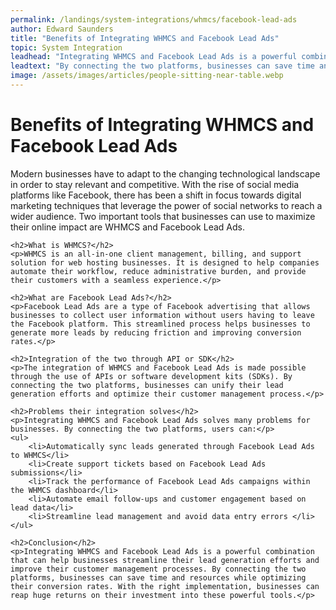 ```yaml
---
permalink: /landings/system-integrations/whmcs/facebook-lead-ads
author: Edward Saunders
title: "Benefits of Integrating WHMCS and Facebook Lead Ads"
topic: System Integration
leadhead: "Integrating WHMCS and Facebook Lead Ads is a powerful combination that can help businesses streamline their lead generation efforts and improve their customer management processes"
leadtext: "By connecting the two platforms, businesses can save time and resources while optimizing their conversion rates. With the right implementation, businesses can reap huge returns on their investment into these powerful tools."
image: /assets/images/articles/people-sitting-near-table.webp
---
```

<div class="arttext">	<h1>Benefits of Integrating WHMCS and Facebook Lead Ads</h1>
	<p>Modern businesses have to adapt to the changing technological landscape in order to stay relevant and competitive. With the rise of social media platforms like Facebook, there has been a shift in focus towards digital marketing techniques that leverage the power of social networks to reach a wider audience. Two important tools that businesses can use to maximize their online impact are WHMCS and Facebook Lead Ads.</p>

	<h2>What is WHMCS?</h2>
	<p>WHMCS is an all-in-one client management, billing, and support solution for web hosting businesses. It is designed to help companies automate their workflow, reduce administrative burden, and provide their customers with a seamless experience.</p>

	<h2>What are Facebook Lead Ads?</h2>
	<p>Facebook Lead Ads are a type of Facebook advertising that allows businesses to collect user information without users having to leave the Facebook platform. This streamlined process helps businesses to generate more leads by reducing friction and improving conversion rates.</p>

	<h2>Integration of the two through API or SDK</h2>
	<p>The integration of WHMCS and Facebook Lead Ads is made possible through the use of APIs or software development kits (SDKs). By connecting the two platforms, businesses can unify their lead generation efforts and optimize their customer management process.</p>

	<h2>Problems their integration solves</h2>
	<p>Integrating WHMCS and Facebook Lead Ads solves many problems for businesses. By connecting the two platforms, users can:</p>
	<ul>
		<li>Automatically sync leads generated through Facebook Lead Ads to WHMCS</li>
		<li>Create support tickets based on Facebook Lead Ads submissions</li>
		<li>Track the performance of Facebook Lead Ads campaigns within the WHMCS dashboard</li>
		<li>Automate email follow-ups and customer engagement based on lead data</li>
		<li>Streamline lead management and avoid data entry errors </li>
	</ul>

	<h2>Conclusion</h2>
	<p>Integrating WHMCS and Facebook Lead Ads is a powerful combination that can help businesses streamline their lead generation efforts and improve their customer management processes. By connecting the two platforms, businesses can save time and resources while optimizing their conversion rates. With the right implementation, businesses can reap huge returns on their investment into these powerful tools.</p>
</div>